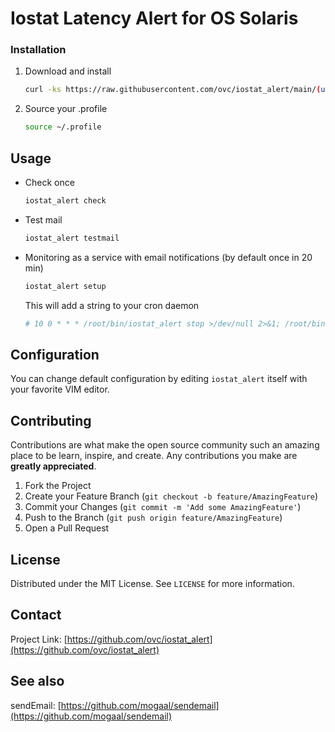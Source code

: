 # Iostat Latency Alert for OS Solaris



### Installation

1. Download and install
   ```sh
   curl -ks https://raw.githubusercontent.com/ovc/iostat_alert/main/(uname -o)/install | sh
   ```
3. Source your .profile
   ```sh
   source ~/.profile
   ```



<!-- USAGE EXAMPLES -->
## Usage

* Check once
   ```sh
   iostat_alert check
   ```
* Test mail
   ```sh
   iostat_alert testmail
   ```
* Monitoring as a service with email notifications (by default once in 20 min)
   ```sh
   iostat_alert setup
   ```
   This will add a string to your cron daemon
   ```sh
   # 10 0 * * * /root/bin/iostat_alert stop >/dev/null 2>&1; /root/bin/iostat_alert start >/dev/null 2>&1
   ```
   
   
   
<!-- Configure -->
## Configuration

You can change default configuration by editing `iostat_alert` itself with your favorite VIM editor.



<!-- CONTRIBUTING -->
## Contributing

Contributions are what make the open source community such an amazing place to be learn, inspire, and create. Any contributions you make are **greatly appreciated**.

1. Fork the Project
2. Create your Feature Branch (`git checkout -b feature/AmazingFeature`)
3. Commit your Changes (`git commit -m 'Add some AmazingFeature'`)
4. Push to the Branch (`git push origin feature/AmazingFeature`)
5. Open a Pull Request



<!-- LICENSE -->
## License

Distributed under the MIT License. See `LICENSE` for more information.



<!-- CONTACT -->
## Contact

Project Link: [https://github.com/ovc/iostat_alert](https://github.com/ovc/iostat_alert)



<!-- SEE ALSO -->
## See also

sendEmail: [https://github.com/mogaal/sendemail](https://github.com/mogaal/sendemail)
